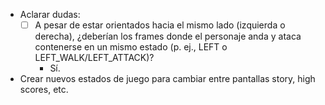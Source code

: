 - Aclarar dudas:
    - [ ] A pesar de estar orientados hacia el mismo lado (izquierda o derecha), ¿deberían los frames donde el personaje anda y ataca contenerse en un mismo estado (p. ej., LEFT o LEFT_WALK/LEFT_ATTACK)?
        - Sí.

- Crear nuevos estados de juego para cambiar entre pantallas story, high scores, etc.